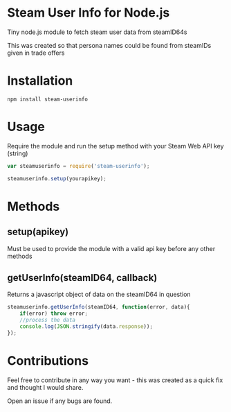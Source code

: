 # Steam User Info for Node.js
Tiny node.js module to fetch steam user data from steamID64s

This was created so that persona names could be found from steamIDs given in trade offers

# Installation

```
npm install steam-userinfo
```

# Usage

Require the module and run the setup method with your Steam Web API key (string)

```js
var steamuserinfo = require('steam-userinfo');

steamuserinfo.setup(yourapikey);
```
# Methods

## setup(apikey)

Must be used to provide the module with a valid api key before any other methods

## getUserInfo(steamID64, callback)

Returns a javascript object of data on the steamID64 in question

```js
steamuserinfo.getUserInfo(steamID64, function(error, data){
	if(error) throw error;
	//process the data
	console.log(JSON.stringify(data.response));
});
```

# Contributions

Feel free to contribute in any way you want - this was created as a quick fix and thought I would share.

Open an issue if any bugs are found.